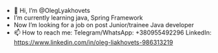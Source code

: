 - 👋 Hi, I’m @OlegLyakhovets
- I’m currently learning java, Spring Framework 
- Now I’m looking for a job on post Junior/trainee Java developer
- 📫 How to reach me:
      Telegram/WhatsApp: +380955492296
      LinkedIn: https://www.linkedin.com/in/oleg-liakhovets-986313219 


